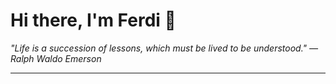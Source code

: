 <h1>Hi there, I'm Ferdi 👋</h1>

<p><em>
  "Life is a succession of lessons, which must be lived to be understood." — Ralph Waldo Emerson
</em></p>

---
